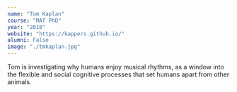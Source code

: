 ```yaml
---
name: "Tom Kaplan"
course: "MAT PhD"
year: "2018"
website: "https://kappers.github.io/"
alumni: False
image: "./tmkaplan.jpg"
---
```

Tom is investigating why humans enjoy musical rhythms, as a window into the flexible and social cognitive processes that set humans apart from other animals.